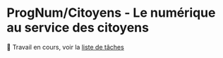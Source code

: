 # ProgNum/Citoyens - Le numérique au service des citoyens
🚧 Travail en cours, voir la [liste de tâches](https://github.com/users/HubTou/projects/2)

